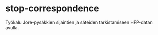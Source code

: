 # stop-correspondence

Työkalu Jore-pysäkkien sijaintien ja säteiden tarkistamiseen HFP-datan avulla.
